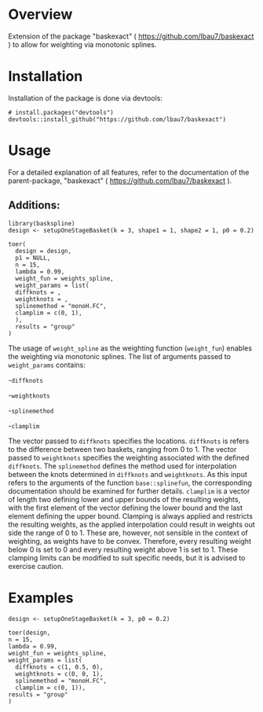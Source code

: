 # Overview
Extension of the package "baskexact" ( https://github.com/lbau7/baskexact ) to allow for weighting via monotonic splines.

# Installation

Installation of the package is done via devtools:
```
# install.packages("devtools")
devtools::install_github("https://github.com/lbau7/baskexact")
```

# Usage

For a detailed explanation of all features, refer to the documentation of 
the parent-package, "baskexact" ( https://github.com/lbau7/baskexact ).

## Additions:

```
library(baskspline)
design <- setupOneStageBasket(k = 3, shape1 = 1, shape2 = 1, p0 = 0.2)
```

```
toer(
  design = design,
  p1 = NULL,
  n = 15,
  lambda = 0.99,
  weight_fun = weights_spline,
  weight_params = list(
  diffknots = ,
  weightknots = ,
  splinemethod = "monoH.FC",
  clamplim = c(0, 1),
  ),
  results = "group"
)
```

The usage of `weight_spline` as the weighting function (`weight_fun`) enables
the weighting via monotonic splines.
The list of arguments passed to `weight_params` contains:

  -`diffknots`
  
  -`weightknots`
  
  -`splinemethod`
  
  -`clamplim`
  
The vector passed to `diffknots` specifies the locations. `diffknots` is 
refers to the difference between two baskets, ranging from 0 to 1.
The vector passed to `weightknots` specifies the weighting associated with the
defined `diffknots`.
The `splinemethod` defines the method used for interpolation between the knots
determined in `diffknots` and `weightknots`. As this input refers to the 
arguments of the function `base::splinefun`, the corresponding documentation
should be examined for further details.
`clamplim` is a vector of length two defining lower and upper bounds of the 
resulting weights, with the first element of the vector defining the lower 
bound and the last element defining the upper bound.
Clamping is always applied and restricts the resulting weights, as the applied
interpolation could result in weights out side the range of 0 to 1. These are,
however, not sensible in the context of weighting, as weights have to be convex.
Therefore, every resulting weight below 0 is set to 0 and every resulting 
weight above 1 is set to 1.
These clamping limits can be modified to suit specific needs, but it is advised
to exercise caution.
  
# Examples

```
design <- setupOneStageBasket(k = 3, p0 = 0.2)

toer(design, 
n = 15, 
lambda = 0.99, 
weight_fun = weights_spline,
weight_params = list(
  diffknots = c(1, 0.5, 0),
  weightknots = c(0, 0, 1),
  splinemethod = "monoH.FC",
  clamplim = c(0, 1)),
results = "group"
)
```

